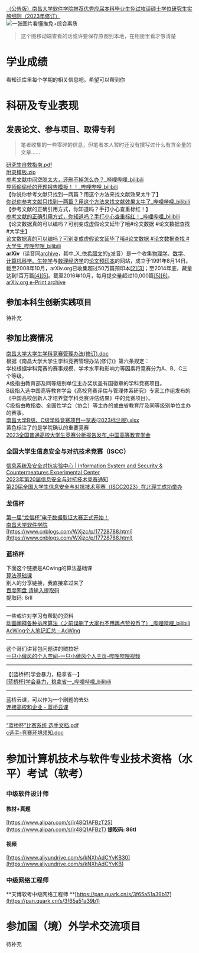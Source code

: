 [（公告版）南昌大学软件学院推荐优秀应届本科毕业生免试攻读硕士学位研究生实施细则（2023年修订）](https://www.yuque.com/yuqueyonghu6zspvc/lkge0b/lfcom5rv34grbwdg?view=doc_embed)<br />![一张图片看懂推免+综合素质](https://cdn.nlark.com/yuque/0/2024/png/35855942/1708414802933-003353ee-d39a-4ff4-8e62-45502cae5e23.png#averageHue=%23dfdfde&clientId=u388c0d1b-fd91-4&from=drop&id=ub379d17d&originHeight=5839&originWidth=5166&originalType=binary&ratio=2&rotation=0&showTitle=true&size=2439107&status=done&style=none&taskId=ua739f8aa-882c-4e15-8c30-e8c6e3e658b&title=%E4%B8%80%E5%BC%A0%E5%9B%BE%E7%89%87%E7%9C%8B%E6%87%82%E6%8E%A8%E5%85%8D%2B%E7%BB%BC%E5%90%88%E7%B4%A0%E8%B4%A8 "一张图片看懂推免+综合素质")
> 这个图移动端查看的话或许要保存原图到本地，在相册里看才够清楚

# 学业成绩
看知识库里每个学期的相关信息吧，希望可以帮到你
# 科研及专业表现
## 发表论文、参与项目、取得专利
> 笔者收集的一些零碎的信息，但笔者本人暂时还没有撰写过什么有含金量的文章……

[研究生自救指南.pdf](https://www.yuque.com/attachments/yuque/0/2024/pdf/35855942/1710948395108-c4e2ecb1-92b4-4927-bf5c-fa95bb04bfa2.pdf)<br />[附录模板.zip](https://www.yuque.com/attachments/yuque/0/2024/zip/35855942/1710948395107-e379c237-729a-4ed3-987a-799d6030d6fc.zip)<br />[参考文献中间空隙太大，还删不掉怎么办？_哔哩哔哩_bilibili](https://www.bilibili.com/video/BV1Lg4y1k7Qe/?share_source=copy_web&vd_source=59b1cd85bfb60147d8715b95372b9f83)<br />[导师偷偷给的开题报告模板！！_哔哩哔哩_bilibili](https://www.bilibili.com/video/BV1QG411i73H/?share_source=copy_web&vd_source=59b1cd85bfb60147d8715b95372b9f83)<br />【你说你参考文献只找到一两篇？用这个方法来找文献效果太牛了】 <br />[你说你参考文献只找到一两篇？用这个方法来找文献效果太牛了_哔哩哔哩_bilibili](https://www.bilibili.com/video/BV1u94y1P7w5/?share_source=copy_web&vd_source=59b1cd85bfb60147d8715b95372b9f83)<br />【参考文献的正确引用方式，你知道吗？手打小心查重标红！】 <br />[参考文献的正确引用方式，你知道吗？手打小心查重标红！_哔哩哔哩_bilibili](https://www.bilibili.com/video/BV1sN4y1x7Z6/?share_source=copy_web&vd_source=59b1cd85bfb60147d8715b95372b9f83)<br />【论文数据真的可以编吗？可别变成虚假论文延毕了哦#论文数据 #论文数据查找 #大学生】 <br />[论文数据真的可以编吗？可别变成虚假论文延毕了哦#论文数据 #论文数据查找 #大学生_哔哩哔哩_bilibili](https://www.bilibili.com/video/BV19Q4y187nw/?share_source=copy_web&vd_source=59b1cd85bfb60147d8715b95372b9f83)<br />**arXiv**（读音同[archive](https://zh.wiktionary.org/wiki/archive)，其中_X_依[希腊文](https://zh.wikipedia.org/wiki/%E5%B8%8C%E8%87%98%E6%96%87)的[χ](https://zh.wikipedia.org/wiki/%CE%A7)发音）是一个收集[物理学](https://zh.wikipedia.org/wiki/%E7%89%A9%E7%90%86%E5%AD%B8)、[数学](https://zh.wikipedia.org/wiki/%E6%95%B8%E5%AD%B8)、[计算机科学、](https://zh.wikipedia.org/wiki/%E8%A8%88%E7%AE%97%E6%A9%9F%E7%A7%91%E5%AD%B8)[生物学](https://zh.wikipedia.org/wiki/%E7%94%9F%E7%89%A9%E5%AD%B8)与[数理经济学](https://zh.wikipedia.org/wiki/%E6%95%B0%E7%90%86%E7%BB%8F%E6%B5%8E%E5%AD%A6)的[论文](https://zh.wikipedia.org/wiki/%E8%AB%96%E6%96%87)[预印本](https://zh.wikipedia.org/wiki/%E9%A0%90%E5%8D%B0%E6%9C%AC)的网站，成立于1991年8月14日。截至2008年10月，arXiv.org已收集超过50万篇预印本[[2]](https://zh.wikipedia.org/zh-cn/ArXiv#cite_note-2)[[3]](https://zh.wikipedia.org/zh-cn/ArXiv#cite_note-3)；至2014年底，藏量达到1百万篇[[4]](https://zh.wikipedia.org/zh-cn/ArXiv#cite_note-4)[[5]](https://zh.wikipedia.org/zh-cn/ArXiv#cite_note-dddmag2015-5)。截至2016年10月，每月提交量超过10,000篇[[5]](https://zh.wikipedia.org/zh-cn/ArXiv#cite_note-dddmag2015-5)[[6]](https://zh.wikipedia.org/zh-cn/ArXiv#cite_note-6)。<br />[arXiv.org e-Print archive](http://arxiv.org/)
## 参加本科生创新实践项目
待补充
## 参加比赛情况
[南昌大学大学生学科竞赛管理办法(修订).doc](https://www.yuque.com/attachments/yuque/0/2024/doc/35855942/1711619545539-ed5bc6f8-8dd7-48be-bd7d-1a7a4ed7f7db.doc)<br />根据《南昌大学大学生学科竞赛管理办法(修订)》第六条规定：<br />学校根据学科竞赛的赛事规模、学术水平和影响力等因素将竞赛分为A、B、C三个等级。<br />A级指由教育部及同等级别单位主办奖状盖有国徽章的学科竞赛项目。<br />B级指入选中国高等教育学会《高校竞赛评估与管理体系研究》专家工作组发布的《中国高校创新人才培养暨学科竞赛评估结果》中的竞赛项目）。<br />C级指由教指委、全国性学会（协会）等主办的或由省教育厅及同等级别单位主办的赛事。<br />[南昌大学B级、C级学科竞赛项目一览表(2023标注版).xlsx](https://www.yuque.com/attachments/yuque/0/2024/xlsx/35855942/1711618690434-1e4bc44f-4b26-4032-a61b-f0ffe81ad207.xlsx)<br />黄色标注了的是学院确认的重要竞赛<br />[2023全国普通高校大学生竞赛分析报告发布_中国高等教育学会](https://www.cahe.edu.cn/site/content/17082.html)
### 全国大学生信息安全与对抗技术竞赛（ISCC）
[信息系统及安全对抗实验中心 | Information System and Security & Countermeatures Experimental Center](https://www.isclab.org.cn/)<br />[2023年第20届信息安全与对抗技术竞赛通知](https://www.isclab.org.cn/2023/04/10/2023%e5%b9%b4%e7%ac%ac20%e5%b1%8a%e4%bf%a1%e6%81%af%e5%ae%89%e5%85%a8%e4%b8%8e%e5%af%b9%e6%8a%97%e6%8a%80%e6%9c%af%e7%ab%9e%e8%b5%9b%e9%80%9a%e7%9f%a5/)<br />[第20届全国大学生信息安全与对抗技术竞赛（ISCC2023）在北理工成功举办](https://sie.bit.edu.cn/xyjj/de62505a54aa48189019517ce41b786e.htm)
### 龙信杯
[第一届“龙信杯”电子数据取证大赛正式开始！](https://mp.weixin.qq.com/s/iDe0dXUPVnvwPiWQlmy-rg)<br />[南昌大学软件学院](https://soft.ncu.edu.cn/xydt/xwdt/6b712acebf454e1b853f77e43f199763.htm)<br />[https://www.cnblogs.com/WXjzc/p/17728788.html](https://www.cnblogs.com/WXjzc/p/17728788.html)
### 蓝桥杯
下面这个链接是ACwing的算法基础课<br />[算法基础课](https://www.acwing.com/activity/content/11/)<br />别人的分享链接，我直接拿过来了<br />[百度网盘 请输入提取码](https://pan.baidu.com/share/init?surl=fycHlMpTMHcGlodTBDlknQ)<br />提取码: 8rll

---

一些或许对学习有帮助的资料<br />[动画阐释各种排序算法（之前误删了大家也不用再点赞投币了）_哔哩哔哩_bilibili](https://www.bilibili.com/video/BV1CY4y1t7TZ/?share_source=copy_web&vd_source=59b1cd85bfb60147d8715b95372b9f83)<br />[AcWing个人笔记汇总 - AcWing](https://www.acwing.com/file_system/file/content/whole/index/content/1355392/)

---

这个哥们讲背包问题讲的贼拉好<br />[一只小傲风的个人空间-一只小傲风个人主页-哔哩哔哩视频](https://space.bilibili.com/477641493/channel/seriesdetail?sid=2211885)

---

【[蓝桥杯]学会暴力，稳拿省一】 <br />[[蓝桥杯]学会暴力，稳拿省一_哔哩哔哩_bilibili](https://www.bilibili.com/video/BV1Qe411J7zc/?share_source=copy_web&vd_source=59b1cd85bfb60147d8715b95372b9f83)

---

蓝桥云课，可以作为一个刷题的去处<br />[连接高校和企业 - 蓝桥云课](https://www.lanqiao.cn/)

---

[“蓝桥杯”比赛系统 选手文档.pdf](https://www.yuque.com/attachments/yuque/0/2024/pdf/35855942/1710948395111-e610a3a9-bf23-444d-8eda-7b8a1b1a9165.pdf)<br />[c选手-竞赛环境须知.doc](https://www.yuque.com/attachments/yuque/0/2024/doc/35855942/1710948395120-dc288041-4d5b-4b85-8bdd-b57fd96a6a72.doc)
# 参加计算机技术与软件专业技术资格（水平）考试（软考）
### 中级软件设计师
#### 教材+真题
[https://www.alipan.com/s/ir48Q1AFBzT25](https://www.alipan.com/s/ir48Q1AFBzT) **提取码: 86tl**
#### 视频
[https://www.aliyundrive.com/s/kNXhAdCYvKB30](https://www.aliyundrive.com/s/kNXhAdCYvKB)

### 中级网络工程师
**天博软考中级网络工程师 **[https://pan.quark.cn/s/3f65a51a39b17](https://pan.quark.cn/s/3f65a51a39b1)
# 参加国（境）外学术交流项目
待补充
